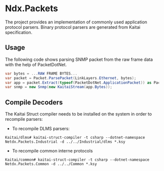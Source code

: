 ﻿# Ndx.Packets

The project provides an implementation of commonly used application protocol parsers. Binary protocol parsers are generated
from Kaitai specification. 

## Usage
The following code shows parsing SNMP packet from the raw frame data with the help of PacketDotNet. 

```csharp
var bytes = ...RAW FRAME BYTES...
var packet = Packet.ParsePacket(LinkLayers.Ethernet, bytes);
var app = packet.Extract(typeof(PacketDotNet.ApplicationPacket)) as PacketDotNet.ApplicationPacket;
var snmp = new Snmp(new KaitaiStream(app.Bytes));
```



## Compile Decoders
The Kaitai Struct compiler needs to be installed on the system in order to recompile parsers:

* To recompile DLMS parsers:
```
Kaitai/dlms# kaitai-struct-compiler -t csharp --dotnet-namespace Netdx.Packets.Industrial -d ../../Industrial/dlms *.ksy
```


* To recompile common interne protocols
```
Kaitai/common# kaitai-struct-compiler -t csharp --dotnet-namespace Netdx.Packets.Common -d ../../Common *.ksy
```